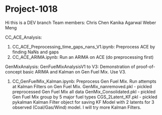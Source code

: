 # Project-1018
Hi this is a DEV branch
Team members:
Chris Chen
Kanika Agarwal
Weber Meng

CC_ACE_Analysis:
1. CC_ACE_Preprocessing_time_gaps_nans_V1.ipynb: Preprocess ACE by finding NaNs and gaps
2. CC_ACE_ARIMA.ipynb: Run an ARIMA on ACE (do preprocessing first)

GenMixAnalysis:
GenFuelMixAnalysisV1 to V3: Demonstration of proof-of-concept basic ARIMA and Kalman on Gen Fuel Mix. Use V3.
1. CC_GenFuelMix_Kalman.ipynb: Preprocess Gen Fuel Mix. Run attempts at Kalman Filters on Gen Fuel Mix.
GenMix_nanremoved.pkl - pickled preprocessed Gen Fuel Mix all data
GenMix_Consolidated.pkl - pickled Gen Fuel Mix group by 5 major fuel types
CGS_2Latent_KF.pkl - pickled pykalman Kalman Filter object for saving KF Model with 2 latents for 3 observed (Coal/Gas/Wind) model.
I will try more Kalman Filters.




